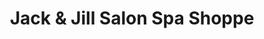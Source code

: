 ---
title: "Jack & Jill Salon Spa Shoppe"
url: /glendale/jack-und-jill-salon-spa-shoppe/
shop: Kosmetik
---